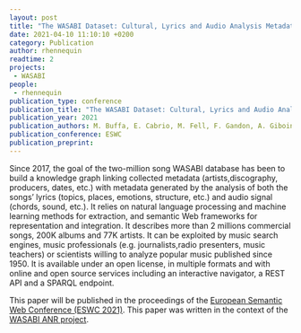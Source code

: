 ```yaml
---
layout: post
title: "The WASABI Dataset: Cultural, Lyrics and Audio Analysis Metadata about 2 Million Popular Commercially Released Songs"
date: 2021-04-10 11:10:10 +0200
category: Publication
author: rhennequin
readtime: 2
projects:
 - WASABI
people:
 - rhennequin
publication_type: conference
publication_title: "The WASABI Dataset: Cultural, Lyrics and Audio Analysis Metadata about 2 Million Popular Commercially Released Songs"
publication_year: 2021
publication_authors: M. Buffa, E. Cabrio, M. Fell, F. Gandon, A. Giboin, R. Hennequin, F. Michel, J. Pauwels, G. Pellerin, M. Tikat, M. Winckler
publication_conference: ESWC
publication_preprint:
---
```


Since 2017, the goal of the two-million song WASABI database has been to build a knowledge graph linking collected metadata (artists,discography, producers, dates, etc.) with metadata generated by the analysis of both the songs’ lyrics (topics, places, emotions, structure, etc.) and audio signal (chords, sound, etc.). It relies on natural language processing and machine learning methods for extraction, and semantic Web frameworks  for  representation  and  integration.  It  describes  more  than 2  millions  commercial  songs,  200K  albums  and  77K  artists.  It  can  be exploited by music search engines, music professionals (e.g. journalists,radio presenters, music teachers) or scientists willing to analyze popular music published since 1950. It is available under an open license, in multiple formats and with online and open source services including an interactive navigator, a REST API and a SPARQL endpoint.


This paper will be published in the proceedings of the [European Semantic Web Conference (ESWC 2021)](https://2021.eswc-conferences.org/). 
This paper was written in the context of the [WASABI ANR project](https://research.deezer.com/projects/wasabi.html).
